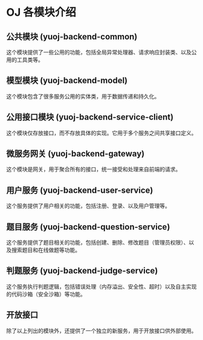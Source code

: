 # OJ 各模块介绍

## 公共模块 (yuoj-backend-common)
这个模块提供了一些公用的功能，包括全局异常处理器、请求响应封装类、以及公用的工具类等。

## 模型模块 (yuoj-backend-model)
这个模块包含了很多服务公用的实体类，用于数据传递和持久化。

## 公用接口模块 (yuoj-backend-service-client)
这个模块仅存放接口，而不存放具体的实现。它用于多个服务之间共享接口定义。

## 微服务网关 (yuoj-backend-gateway)
这个模块是网关，用于聚合所有的接口，统一接受和处理来自前端的请求。

## 用户服务 (yuoj-backend-user-service)
这个服务提供了用户相关的功能，包括注册、登录、以及用户管理等。

## 题目服务 (yuoj-backend-question-service)
这个服务提供了题目相关的功能，包括创建、删除、修改题目（管理员权限）、以及搜索题目和在线做题等功能。

## 判题服务 (yuoj-backend-judge-service)
这个服务执行判题逻辑，包括错误处理（内存溢出、安全性、超时）以及自主实现的代码沙箱（安全沙箱）等功能。

## 开放接口
除了以上列出的模块外，还提供了一个独立的新服务，用于开放接口供外部使用。

